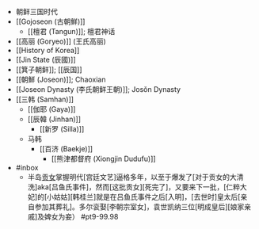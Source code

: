 - 朝鲜三国时代
- [[Gojoseon (古朝鮮)]]
    - [[檀君 (Tangun)]]; 檀君神话
- [[高丽 (Goryeo)]] (王氏高丽)
- [[History of Korea]]
- [[Jin State (辰國)]]
- [[箕子朝鲜]]; [[辰国]]
- [[朝鮮 (Joseon)]]; Chaoxian
- [[Joseon Dynasty (李氏朝鲜王朝)]]; Josŏn Dynasty
- [[三韩 (Samhan)]]
    - [[伽耶 (Gaya)]]
    - [[辰韓 (Jinhan)]]
        - [[新罗 (Silla)]]
    - 马韩
        - [[百济 (Baekje)]]
            - [[熊津都督府 (Xiongjin Dudufu)]]
- #inbox
    - 半岛[贡女](https://www.zhihu.com/question/463348493/answer/1926081384)掌握明代[宫廷文艺]逼格多年，以至于爆发了[对于贡女的大清洗]aka[吕鱼氏事件]，然而[这批贡女][死完了]，又要来下一批，[仁粹大妃]的[小姑姑][韩桂兰]就是在吕鱼氏事件之后[入明]，[去世时]皇太后[亲自参加其葬礼]。多尔衮娶[李朝宗室女]，袁世凯纳三位[明成皇后][娘家亲戚]及婢女为妾） #pt9-99.98
